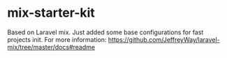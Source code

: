 # mix-starter-kit
Based on Laravel mix.
Just added some base configurations for fast projects init.
For more information:
https://github.com/JeffreyWay/laravel-mix/tree/master/docs#readme
